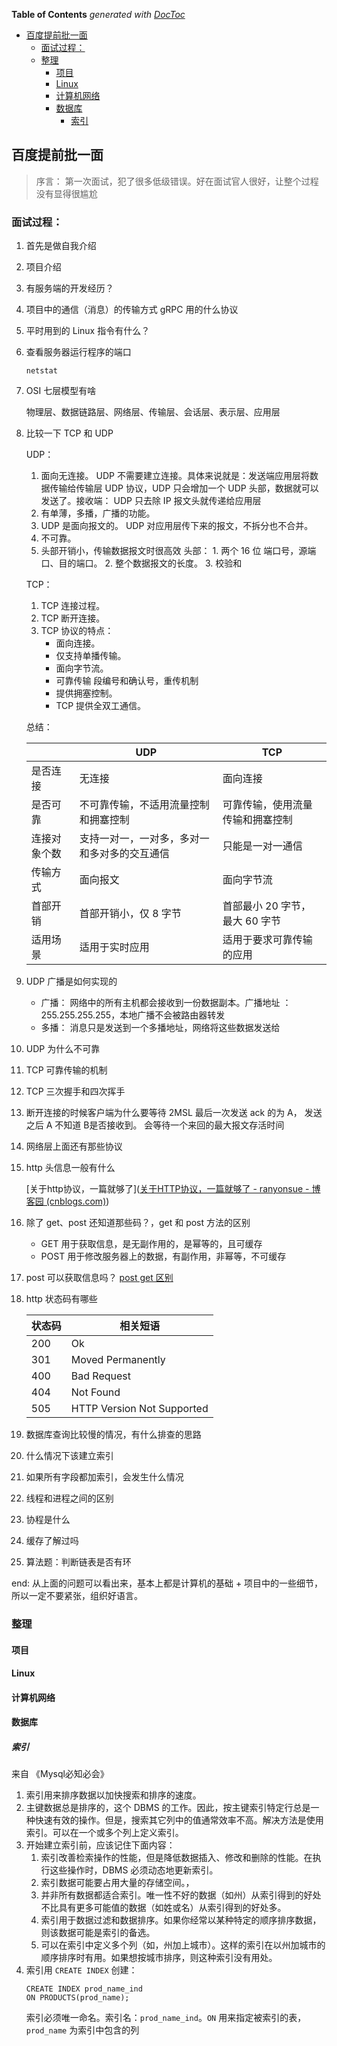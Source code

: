 <!-- START doctoc generated TOC please keep comment here to allow auto update -->
<!-- DON'T EDIT THIS SECTION, INSTEAD RE-RUN doctoc TO UPDATE -->
**Table of Contents**  *generated with [DocToc](https://github.com/thlorenz/doctoc)*

- [百度提前批一面](#%E7%99%BE%E5%BA%A6%E6%8F%90%E5%89%8D%E6%89%B9%E4%B8%80%E9%9D%A2)
  - [面试过程：](#%E9%9D%A2%E8%AF%95%E8%BF%87%E7%A8%8B)
  - [整理](#%E6%95%B4%E7%90%86)
    - [项目](#%E9%A1%B9%E7%9B%AE)
    - [Linux](#linux)
    - [计算机网络](#%E8%AE%A1%E7%AE%97%E6%9C%BA%E7%BD%91%E7%BB%9C)
    - [数据库](#%E6%95%B0%E6%8D%AE%E5%BA%93)
      - [索引](#%E7%B4%A2%E5%BC%95)

<!-- END doctoc generated TOC please keep comment here to allow auto update -->

 ## 百度提前批一面
 > 序言： 第一次面试，犯了很多低级错误。好在面试官人很好，让整个过程没有显得很尴尬

 ### 面试过程：
 1. 首先是做自我介绍

 2. 项目介绍

 3. 有服务端的开发经历？

 4. 项目中的通信（消息）的传输方式 gRPC 用的什么协议

 5. 平时用到的 Linux 指令有什么？

    

 6. 查看服务器运行程序的端口

    `netstat`

 7. OSI 七层模型有啥

    物理层、数据链路层、网络层、传输层、会话层、表示层、应用层

 8. 比较一下 TCP 和 UDP

    UDP：

    1.  面向无连接。 
    	UDP 不需要建立连接。具体来说就是：发送端应用层将数据传输给传输层 UDP 协议，UDP 只会增加一个 UDP 头部，数据就可以发送了。接收端： UDP 只去除 IP 报文头就传递给应用层 
    2.   有单薄，多播，广播的功能。 
    3.  UDP 是面向报文的。 
    	UDP 对应用层传下来的报文，不拆分也不合并。
    4.  不可靠。 
    5.  头部开销小，传输数据报文时很高效
    	头部： 1. 两个 16 位 端口号，源端口、目的端口。 2. 整个数据报文的长度。 3. 校验和

    TCP： 

    1.  TCP 连接过程。 
    2.  TCP 断开连接。
    3.  TCP 协议的特点：
        -   面向连接。 
        -   仅支持单播传输。
        -   面向字节流。 
        -   可靠传输 
        	段编号和确认号，重传机制
        -   提供拥塞控制。
        -   TCP 提供全双工通信。

    总结： 

    |          | UDP    | TCP      |
    | -------- | ------ | -------- |
    | 是否连接 | 无连接 | 面向连接 |
    | 是否可靠 | 不可靠传输，不适用流量控制和拥塞控制 | 可靠传输，使用流量传输和拥塞控制|
    | 连接对象个数 | 支持一对一，一对多，多对一和多对多的交互通信 | 只能是一对一通信|
    | 传输方式 | 面向报文 | 面向字节流 |
    | 首部开销 | 首部开销小，仅 8 字节 | 首部最小 20 字节， 最大 60 字节|
    | 适用场景 | 适用于实时应用 | 适用于要求可靠传输的应用 |

    

 9. UDP 广播是如何实现的
	- 广播： 网络中的所有主机都会接收到一份数据副本。广播地址 ： 255.255.255.255，本地广播不会被路由器转发
	- 多播： 消息只是发送到一个多播地址，网络将这些数据发送给

 10. UDP 为什么不可靠

 11. TCP 可靠传输的机制

 12. TCP 三次握手和四次挥手

 13. 断开连接的时候客户端为什么要等待 2MSL
	最后一次发送 ack 的为 A， 发送之后 A 不知道 B是否接收到。 会等待一个来回的最大报文存活时间

 14. 网络层上面还有那些协议

 15. http 头信息一般有什么

     [关于http协议，一篇就够了]([关于HTTP协议，一篇就够了 - ranyonsue - 博客园 (cnblogs.com)](https://www.cnblogs.com/ranyonsue/p/5984001.html))

 16. 除了 get、post 还知道那些码？，get 和 post 方法的区别

     -   GET 用于获取信息，是无副作用的，是幂等的，且可缓存
     -   POST 用于修改服务器上的数据，有副作用，非幂等，不可缓存

 17. post 可以获取信息吗？
      [post get 区别](https://zhuanlan.zhihu.com/p/57361216)

 18. http 状态码有哪些

     | 状态码  | 相关短语   |
     | ---- | ---- |
     |  200    |   Ok   |
     | 301 | Moved Permanently|
     | 400 | Bad Request |
     | 404 | Not Found |
     | 505 | HTTP Version Not Supported |





 19. 数据库查询比较慢的情况，有什么排查的思路

 20. 什么情况下该建立索引

 21. 如果所有字段都加索引，会发生什么情况

 22. 线程和进程之间的区别

 23. 协程是什么

 24. 缓存了解过吗

 25. 算法题：判断链表是否有环

end: 从上面的问题可以看出来，基本上都是计算机的基础 + 项目中的一些细节，所以一定不要紧张，组织好语言。

### 整理
#### 项目

#### Linux

#### 计算机网络

#### 数据库

##### 索引
来自 《Mysql必知必会》
1. 索引用来排序数据以加快搜索和排序的速度。
2. 主键数据总是排序的，这个 DBMS 的工作。因此，按主键索引特定行总是一种快速有效的操作。但是，搜索其它列中的值通常效率不高。解决方法是使用索引。可以在一个或多个列上定义索引。
3. 开始建立索引前，应该记住下面内容：
   1. 索引改善检索操作的性能，但是降低数据插入、修改和删除的性能。在执行这些操作时，DBMS 必须动态地更新索引。
   2. 索引数据可能要占用大量的存储空间。，
   3. 并非所有数据都适合索引。唯一性不好的数据（如州）从索引得到的好处不比具有更多可能值的数据（如姓或名）从索引得到的好处多。
   4. 索引用于数据过滤和数据排序。如果你经常以某种特定的顺序排序数据，则该数据可能是索引的备选。
   5. 可以在索引中定义多个列（如，州加上城市）。这样的索引在以州加城市的顺序排序时有用。如果想按城市排序，则这种索引没有用处。
4. 索引用 `CREATE INDEX` 创建：
   ```
   CREATE INDEX prod_name_ind
   ON PRODUCTS(prod_name);
   ```
   索引必须唯一命名。索引名：`prod_name_ind`。`ON` 用来指定被索引的表， `prod_name` 为索引中包含的列
